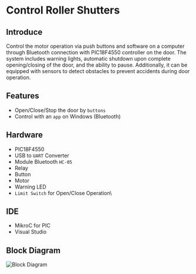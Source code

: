 # Control Roller Shutters
## Introduce
Control the motor operation via push buttons and software on a computer through Bluetooth connection with PIC18F4550 controller on the door. The system includes warning lights, automatic shutdown upon complete opening/closing of the door, and the ability to pause. Additionally, it can be equipped with sensors to detect obstacles to prevent accidents during door operation.
## Features
- Open/Close/Stop the door by `buttons`
- Control with an `app` on Windows (Bluetooth)
## Hardware
- PIC18F4550
- USB to `UART` Converter
- Module Bluetooth `HC-05`
- Relay
- Button
- Motor
- Warning LED
- `Limit Switch` for Open/Close Operation\
## IDE
- MikroC for PIC
- Visual Studio
## Block Diagram
![Block Diagram](blockdiagram.jpg)

